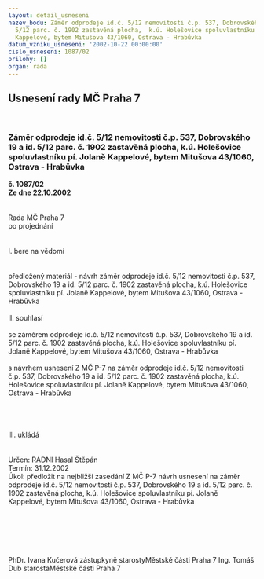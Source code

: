 ```yaml
---
layout: detail_usneseni
nazev_bodu: Záměr odprodeje id.č. 5/12 nemovitosti č.p. 537, Dobrovského 19 a  id.
  5/12 parc. č. 1902 zastavěná plocha,  k.ú. Holešovice spoluvlastníku pí. Jolaně
  Kappelové, bytem Mitušova 43/1060, Ostrava - Hrabůvka
datum_vzniku_usneseni: '2002-10-22 00:00:00'
cislo_usneseni: 1087/02
prilohy: []
organ: rada
---
```

<div id="ucUsn_pList" class="usn">
	<span><h2>Usnesení rady MČ Praha 7 </h2>
<br></span><div class="standBody">
<span><h3>Záměr odprodeje id.č. 5/12 nemovitosti č.p. 537, Dobrovského 19 a  id. 5/12 parc. č. 1902 zastavěná plocha,  k.ú. Holešovice spoluvlastníku pí. Jolaně Kappelové, bytem Mitušova 43/1060, Ostrava - Hrabůvka</h3></span><div class="center">
		<strong>č. 1087/02</strong><br>
	</div>
<div class="center">
		<strong>Ze dne 22.10.2002</strong><br><br>
	</div>
<br>Rada MČ Praha 7<br>po projednání<br><br><br>I.	bere na vědomí<br><br> <br>předložený materiál - návrh záměr odprodeje id.č. 5/12 nemovitosti č.p. 537, Dobrovského 19 a  id. 5/12 parc. č. 1902 zastavěná plocha,  k.ú. Holešovice spoluvlastníku pí. Jolaně Kappelové, bytem Mitušova 43/1060, Ostrava - Hrabůvka <br><br>II.	souhlasí <br><br>se záměrem   odprodeje id.č.  5/12 nemovitosti č.p. 537, Dobrovského 19 a  id. 5/12 parc. č. 1902 zastavěná plocha,  k.ú. Holešovice spoluvlastníku pí. Jolaně Kappelové, bytem Mitušova 43/1060, Ostrava - Hrabůvka<br><br>s návrhem usnesení Z MČ P-7 na záměr odprodeje  id.č. 5/12 nemovitosti č.p. 537, Dobrovského 19 a  id. 5/12 parc. č. 1902 zastavěná plocha,  k.ú. Holešovice spoluvlastníku pí. Jolaně Kappelové, bytem Mitušova 43/1060, Ostrava - Hrabůvka<br><br><br><br><br>III.	ukládá <br><br> <br>Určen:	RADNI Hasal Štěpán<br>Termín: 31.12.2002<br>Úkol:	předložit na nejbližší zasedání Z MČ P-7 návrh usnesení na záměr odprodeje  id.č. 5/12 nemovitosti č.p. 537, Dobrovského 19 a  id. 5/12 parc. č. 1902 zastavěná plocha,  k.ú. Holešovice spoluvlastníku pí. Jolaně Kappelové, bytem Mitušova 43/1060, Ostrava - Hrabůvka <br> <br><br><br><br> <br>	<br>PhDr. Ivana Kučerová zástupkyně starostyMěstské části Praha 7	Ing. Tomáš Dub starostaMěstské části Praha 7<br>	<br><br>
</div>
</div>